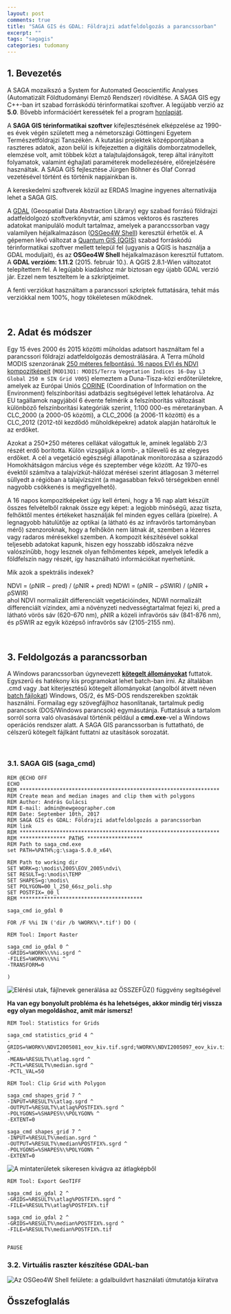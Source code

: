 ```yaml
---
layout: post
comments: true
title: "SAGA GIS és GDAL: Földrajzi adatfeldolgozás a parancssorban"
excerpt: ""
tags: "sagagis"
categories: tudomany
---
```



## 1. Bevezetés

A SAGA mozaikszó a System for Automated Geoscientific Analyses (Automatizált Földtudományi Elemző Rendszer) rövidítése.
A SAGA GIS egy C++-ban írt szabad forráskódú térinformatikai szoftver. A legújabb verzió az **5.0**. Bővebb információért keressétek fel a program [honlapját](http://www.saga-gis.org/en/index.html).

A **SAGA GIS térinformatikai szoftver** kifejlesztésének elképzelése az 1990-es évek végén született meg a németországi Göttingeni Egyetem Természetföldrajzi Tanszékén. A kutatási projektek középpontjában a raszteres adatok, azon belül is kifejezetten a digitális domborzatmodellek, elemzése volt, amit többek közt a talajtulajdonságok, terep által irányított folyamatok, valamint éghajlati paraméterek modellezésére, előrejelzésére használtak. A SAGA GIS fejlesztése Jürgen Böhner és Olaf Conrad vezetésével történt és történik napjainkban is.

A kereskedelmi szoftverek közül az ERDAS Imagine ingyenes alternatívája lehet a SAGA GIS.

A [GDAL](http://www.gdal.org/) (Geospatial Data Abstraction Library) egy szabad forrású földrajzi adatfeldolgozó szoftverkönyvtár, ami számos vektoros és raszteres adatokat manipuláló modult tartalmaz, amelyek a paranccssorban vagy valamilyen héjalkalmazáson ([OSGeo4W Shell](https://trac.osgeo.org/osgeo4w/)) keresztül érhetők el. A gépemen lévő változat a [Quantum GIS (QGIS)](http://www.qgis.org/hu/site/) szabad forráskódú térinformatikai szoftver mellett települ fel (ugyanis a QGIS is használja a GDAL moduljait), és az **OSGeo4W Shell** héjalkalmazáson keresztül futtatom. A **GDAL verzióm: 1.11.2** (2015. február 10.). A QGIS 2.8.1-Wien változatot telepítettem fel. A legújabb kiadáshoz már biztosan egy újabb GDAL verzió jár. Ezzel nem teszteltem le a szkriptjeimet.

A fenti verziókat használtam a parancssori szkriptek futtatására, tehát más verziókkal nem 100%, hogy tökéletesen működnek.

<br />

## 2. Adat és módszer

Egy 15 éves 2000 és 2015 közötti műholdas adatsort használtam fel a parancssori földrajzi adatfeldolgozás demostrálására. A Terra műhold MODIS szenzorának [250 méteres felbontású, 16 napos EVI és NDVI kompozitképeit](https://lpdaac.usgs.gov/dataset_discovery/modis/modis_products_table/mod13q1_v006) (`MOD13Q1: MODIS/Terra Vegetation Indices 16-Day L3 Global 250 m SIN Grid V005`) elemeztem a Duna-Tisza-közi erdőterületekre, amelyek az Európai Uniós [CORINE](https://www.eea.europa.eu/publications/COR0-landcover) (Coordination of Information on the Environment) felszínborítási adatbázis segítségével lettek lehatárolva.
Az EU tagállamok nagyjából 6 évente felmérik a felszínborítás változásait különböző felszínborítási kategóriák szerint, 1:100 000-es méretarányban. A CLC_2000 (a 2000-05 közötti), a CLC_2006 (a 2006-11 közötti) és a CLC_2012 (2012-től kezdődő műholdképekre) adatok alapján határoltuk le az erdőket.


Azokat a 250*250 méteres cellákat válogattuk le, aminek legalább 2/3 részét erdő borította. Külön vizsgáljuk a lomb-, a tűlevelű és az elegyes erdőket. A cél a vegetáció egészségi állapotának monitorozása a szárazodó Homokhátságon március vége és szeptember vége között. Az 1970-es évektől számítva a talajvízkút-hálózat mérései szerint átlagosan 3 méterrel süllyedt a régióban a talajvízszint (a magasabban fekvő térségekben ennél nagyobb csökkenés is megfigyelhető).


A 16 napos kompozitképeket úgy kell érteni, hogy a 16 nap alatt készült összes felvételből raknak össze egy képet: a legjobb minőségű, azaz tiszta, felhőktől mentes értékeket használják fel minden egyes cellára (pixelre). A legnagyobb hátulütője az optikai (a látható és az infravörös tartományban mérő) szenzoroknak, hogy a felhőkön nem látnak át, szemben a lézeres vagy radaros mérésekkel szemben. A kompozit készítésével sokkal teljesebb adatokat kapunk, hiszen egy hosszabb időszakra nézve valószínűbb, hogy lesznek olyan felhőmentes képek, amelyek lefedik a földfelszín nagy részét, így használható információkat nyerhetünk.

Mik azok a spektrális indexek?


NDVI = (ρNIR − ρred) / (ρNIR + ρred)
NDWI = (ρNIR − ρSWIR) / (ρNIR + ρSWIR)	
ahol NDVI normalizált differenciált vegetációindex, NDWI normalizált differenciált vízindex, ami a növényzeti nedvességtartalmat fejezi ki, ρred a látható vörös sáv (620-670 nm), ρNIR a közeli infravörös sáv (841-876 nm), és ρSWIR az egyik középső infravörös sáv (2105-2155 nm).

<br />

## 3. Feldolgozás a parancssorban

A Windows parancssorban úgynevezett [**kötegelt állományokat**](https://hu.wikipedia.org/wiki/K%C3%B6tegelt_%C3%A1llom%C3%A1ny) futtatok. Egyszerű és hatékony kis programokat lehet batch-ban írni. Az általában .cmd vagy .bat kiterjesztésű kötegelt állományokat (angolból átvett néven [batch fájlokat](https://hu.wikipedia.org/wiki/Batch_programoz%C3%A1s)) Windows, OS/2, és MS-DOS rendszerekben szokták használni. Formailag egy szövegfájlhoz hasonlítanak, tartalmuk pedig parancsok (DOS/Windows parancsok) egymásutánja. Futtatásuk a tartalom sorról sorra való olvasásával történik például a **cmd.exe**-vel a Windows operációs rendszer alatt. A SAGA GIS parancssorban is futtatható, de célszerű kötegelt fájlkánt futtatni az utasítások sorozatát.

<br />

### 3.1. SAGA GIS (saga_cmd)

<pre><code class="language-batch">REM @ECHO OFF
ECHO
REM *****************************************************************
REM Create mean and median images and clip them with polygons
REM Author: András Gulácsi
REM E-mail: admin@newgeographer.com
REM Date: September 10th, 2017
REM SAGA GIS és GDAL: Földrajzi adatfeldolgozás a parancssorban
REM link
REM *****************************************************************
REM *************** PATHS ******************
REM Path to saga_cmd.exe
set PATH=%PATH%;g:\saga-5.0.0_x64\

REM Path to working dir
SET WORK=g:\modis\2005\EOV_2005\ndvi\
SET RESULT=g:\modis\TEMP
SET SHAPES=g:\modis\
SET POLYGON=00_l_250_66sz_poli.shp
SET POSTFIX=_00_l
REM ****************************************
</code></pre>

`saga_cmd io_gdal 0`


<pre><code class="language-batch">FOR /F %%i IN ('dir /b %WORK%\*.tif') DO (

REM Tool: Import Raster

saga_cmd io_gdal 0 ^
-GRIDS=%WORK%\%%i.sgrd ^
-FILES=%WORK%\%%i ^
-TRANSFORM=0

)
</code></pre>

<img src="{{ site.url }}/assets/sagagis/excel.png" class="large" alt="Elérési utak, fájlnevek generálása az ÖSSZEFŰZ() függvény segítségével"/>



**Ha van egy bonyolult probléma és ha lehetséges, akkor mindig térj vissza egy olyan megoldáshoz, amit már ismersz!**


<pre><code class="language-batch">REM Tool: Statistics for Grids

saga_cmd statistics_grid 4 ^
-GRIDS=%WORK%\NDVI2005081_eov_kiv.tif.sgrd;%WORK%\NDVI2005097_eov_kiv.tif.sgrd;%WORK%\NDVI2005113_eov_kiv.tif.sgrd;%WORK%\NDVI2005129_eov_kiv.tif.sgrd;%WORK%\NDVI2005145_eov_kiv.tif.sgrd;%WORK%\NDVI2005161_eov_kiv.tif.sgrd;%WORK%\NDVI2005177_eov_kiv.tif.sgrd;%WORK%\NDVI2005193_eov_kiv.tif.sgrd;%WORK%\NDVI2005209_eov_kiv.tif.sgrd;%WORK%\NDVI2005225_eov_kiv.tif.sgrd;%WORK%\NDVI2005241_eov_kiv.tif.sgrd;%WORK%\NDVI2005257_eov_kiv.tif.sgrd;%WORK%\NDVI2005273_eov_kiv.tif.sgrd ^
-MEAN=%RESULT%\atlag.sgrd ^
-PCTL=%RESULT%\median.sgrd ^
-PCTL_VAL=50
</code></pre>



<pre><code class="language-batch">REM Tool: Clip Grid with Polygon

saga_cmd shapes_grid 7 ^
-INPUT=%RESULT%\atlag.sgrd ^
-OUTPUT=%RESULT%\atlag%POSTFIX%.sgrd ^
-POLYGONS=%SHAPES%\%POLYGON% ^
-EXTENT=0

saga_cmd shapes_grid 7 ^
-INPUT=%RESULT%\median.sgrd ^
-OUTPUT=%RESULT%\median%POSTFIX%.sgrd ^
-POLYGONS=%SHAPES%\%POLYGON% ^
-EXTENT=0
</code></pre>

<img src="{{ site.url }}/assets/sagagis/saga_results.png" class="large" alt="A mintaterületek sikeresen kivágva az átlagképből"/>


<pre><code class="language-batch">REM Tool: Export GeoTIFF

saga_cmd io_gdal 2 ^
-GRIDS=%RESULT%\atlag%POSTFIX%.sgrd ^
-FILE=%RESULT%\atlag%POSTFIX%.tif

saga_cmd io_gdal 2 ^
-GRIDS=%RESULT%\median%POSTFIX%.sgrd ^
-FILE=%RESULT%\median%POSTFIX%.tif


PAUSE
</code></pre>

### 3.2. Virtuális raszter készítése GDAL-ban


<img src="{{ site.url }}/assets/sagagis/shell.png" class="image3" alt="Az OSGeo4W Shell felülete: a gdalbuildvrt használati útmutatója kiíratva"/>

## Összefoglalás
<br />